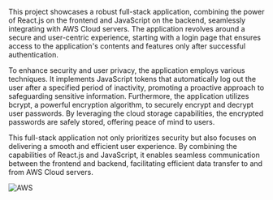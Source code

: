 This project showcases a robust full-stack application, combining the power of React.js on the frontend and JavaScript on the backend, seamlessly integrating with AWS Cloud servers. The application revolves around a secure and user-centric experience, starting with a login page that ensures access to the application's contents and features only after successful authentication.

To enhance security and user privacy, the application employs various techniques. It implements JavaScript tokens that automatically log out the user after a specified period of inactivity, promoting a proactive approach to safeguarding sensitive information. Furthermore, the application utilizes bcrypt, a powerful encryption algorithm, to securely encrypt and decrypt user passwords. By leveraging the cloud storage capabilities, the encrypted passwords are safely stored, offering peace of mind to users.

This full-stack application not only prioritizes security but also focuses on delivering a smooth and efficient user experience. By combining the capabilities of React.js and JavaScript, it enables seamless communication between the frontend and backend, facilitating efficient data transfer to and from AWS Cloud servers.
<br>
<style>
  img{text-align:center}
</style>
<img src="" align="center" alt="AWS">
